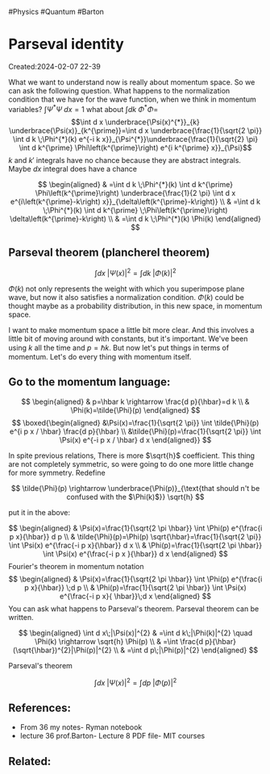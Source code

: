 #Physics #Quantum #Barton 
# Parseval identity
Created:2024-02-07 22-39

What we want to understand now is really about momentum space. So we can ask the following question. What happens to the normalization condition that we have for the wave function, when we think in momentum variables?
$\int \Psi^{*} \Psi \;d x=1$ what about $\int d k \;\Phi^{*} \Phi=$
$$\int d x \underbrace{\Psi(x)^{*}}_{k} \underbrace{\Psi(x)}_{k^{\prime}}=\int d x \underbrace{\frac{1}{\sqrt{2 \pi}} \int d k \;\Phi^{*}(k) e^{-i k x}}_{\Psi^{*}}\underbrace{\frac{1}{\sqrt{2} \pi} \int d k^{\prime} \Phi\left(k^{\prime}\right) e^{i k^{\prime} x}}_{\Psi}$$
$k$ and $k'$  integrals have no chance because they are abstract integrals. Maybe $d x$ integral does have a chance

$$
\begin{aligned}
& =\int d k \;\Phi^{*}(k) \int d k^{\prime} \Phi\left(k^{\prime}\right) \underbrace{\frac{1}{2 \pi} \int d x e^{i\left(k^{\prime}-k\right) x}}_{\delta\left(k^{\prime}-k\right)} \\
& =\int d k \;\Phi^{*}(k) \int d k^{\prime} \;\Phi\left(k^{\prime}\right) \delta\left(k^{\prime}-k\right) \\
& =\int d k \;\Phi^{*}(k) \Phi(k)
\end{aligned}
$$

## Parseval theorem (plancherel theorem)

$$
\int d x \;|\Psi(x)|^{2}=\int d k \;|\Phi(k)|^{2}
$$

$\Phi(k)$ not only represents the weight with which you superimpose plane wave, but now it also satisfies a normalization condition. $\Phi(k)$ could be thought maybe as a probability distribution, in this new space, in momentum space.

I want to make momentum space a little bit more clear. And this involves a little bit of moving around with constants, but it's important.
We've been using $k$ all the time and $p=\hbar k$. But now let's put things in terms of momentum. Let's do every thing with momentum itself.

## Go to the momentum language:

$$
\begin{aligned}
& p=\hbar k \rightarrow \frac{d p}{\hbar}=d k \\
& \Phi(k)=\tilde{\Phi}(p) 
\end{aligned}
$$
$$ 
\boxed{\begin{aligned}
&\Psi(x)=\frac{1}{\sqrt{2 \pi}} \int \tilde{\Phi}(p) e^{i p x / \hbar} \frac{d p}{\hbar} \\
&\tilde{\Phi}(p)=\frac{1}{\sqrt{2 \pi}} \int \Psi(x) e^{-i p x / \hbar} d x
\end{aligned}}
$$

In spite previous relations, There is more $\sqrt{h}$ coefficient. This thing are not completely symmetric, so were going to do one more little change for more symmetry. Redefine

$$
\tilde{\Phi}(p) \rightarrow \underbrace{\Phi(p)}_{\text{that should n't be confused with the $\Phi(k)$}} \sqrt{h}
$$


put it in the above:

$$
\begin{aligned}
& \Psi(x)=\frac{1}{\sqrt{2 \pi \hbar}} \int \Phi(p) e^{\frac{i p x}{\hbar}} d p \\
& \tilde{\Phi}(p)=\Phi(p) \sqrt{\hbar}=\frac{1}{\sqrt{2 \pi}} \int \Psi(x) e^{\frac{-i p x}{\hbar}} d x \\
& \Phi(p)=\frac{1}{\sqrt{2 \pi \hbar}} \int \Psi(x) e^{\frac{-i p x }{\hbar}} d x
\end{aligned}
$$
Fourier's theorem in momentum notation 
$$
\begin{aligned}
& \Psi(x)=\frac{1}{\sqrt{2 \pi \hbar}} \int \Phi(p) e^{\frac{i p x}{\hbar}} \;d p \\
& \Phi(p)=\frac{1}{\sqrt{2 \pi \hbar}} \int \Psi(x) e^{\frac{-i p x}{ \hbar}}\;d x
\end{aligned}
$$
You can ask what happens to Parseval's theorem. Parseval theorem can be written.

$$
\begin{aligned}
\int d x\;|\Psi(x)|^{2} & =\int d k\;|\Phi(k)|^{2} \quad \Phi(k) \rightarrow \sqrt{h} \Phi(p) \\
& =\int \frac{d p}{\hbar}(\sqrt{\hbar})^{2}|\Phi(p)|^{2} \\
& =\int d p\;|\Phi(p)|^{2}
\end{aligned}
$$

Parseval's theorem

$$
\int d x\;|\Psi(x)|^{2}=\int d p\;|\Phi(p)|^{2}
$$

## References:
- From 36 my notes- Ryman notebook
- lecture 36 prof.Barton- Lecture 8 PDF file- MIT courses

## Related:



